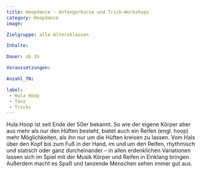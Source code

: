```yaml
---
title: Hoopdance - Anfängerkurse und Trick-Workshops
category: Hoopdance
image: 

Zielgruppe: alle Altersklassen

Inhalte:

Dauer: ab 1h

Voraussetzungen:

Anzahl_TN: 

label:
 - Hula Hoop
 - Tanz
 - Tricks
---
```


Hula Hoop ist seit Ende der 50er bekannt. So wie der eigene Körper aber aus mehr als nur den Hüften besteht, bietet auch ein Reifen (engl. hoop) mehr Möglichkeiten, als ihn nur um die Hüften kreisen zu lassen. Vom Hals über den Kopf bis zum Fuß in der Hand, im und um den Reifen, rhythmisch und statisch oder ganz durcheinander – in allen erdenklichen Variationen lassen sich im Spiel mit der Musik Körper und Reifen in Einklang bringen. Außerdem macht es Spaß und tanzende Menschen sehen immer gut aus.
